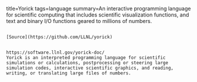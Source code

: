 title=Yorick
tags=language
summary=An interactive programming language for scientific computing that includes scientific visualization functions, and text and binary I/O functions geared to millions of numbers.
~~~~~~

[Source](https://github.com/LLNL/yorick)


https://software.llnl.gov/yorick-doc/
Yorick is an interpreted programming language for scientific simulations or calculations, postprocessing or steering large simulation codes, interactive scientific graphics, and reading, writing, or translating large files of numbers. 
